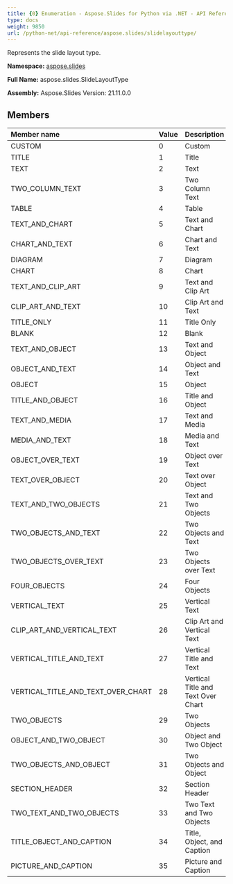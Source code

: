 ```yaml
---
title: {0} Enumeration - Aspose.Slides for Python via .NET - API Reference
type: docs
weight: 9850
url: /python-net/api-reference/aspose.slides/slidelayouttype/
---
```


Represents the slide layout type.

**Namespace:** [aspose.slides](/python-net/api-reference/aspose.slides/)

**Full Name:** aspose.slides.SlideLayoutType

**Assembly:**  Aspose.Slides Version: 21.11.0.0

## **Members**
|**Member name**|**Value**|**Description**|
| :- | :- | :- |
|CUSTOM|0|Custom|
|TITLE|1|Title|
|TEXT|2|Text|
|TWO_COLUMN_TEXT|3|Two Column Text|
|TABLE|4|Table|
|TEXT_AND_CHART|5|Text and Chart|
|CHART_AND_TEXT|6|Chart and Text|
|DIAGRAM|7|Diagram|
|CHART|8|Chart|
|TEXT_AND_CLIP_ART|9|Text and Clip Art|
|CLIP_ART_AND_TEXT|10|Clip Art and Text|
|TITLE_ONLY|11|Title Only|
|BLANK|12|Blank|
|TEXT_AND_OBJECT|13|Text and Object|
|OBJECT_AND_TEXT|14|Object and Text|
|OBJECT|15|Object|
|TITLE_AND_OBJECT|16|Title and Object|
|TEXT_AND_MEDIA|17|Text and Media|
|MEDIA_AND_TEXT|18|Media and Text|
|OBJECT_OVER_TEXT|19|Object over Text|
|TEXT_OVER_OBJECT|20|Text over Object|
|TEXT_AND_TWO_OBJECTS|21|Text and Two Objects|
|TWO_OBJECTS_AND_TEXT|22|Two Objects and Text|
|TWO_OBJECTS_OVER_TEXT|23|Two Objects over Text|
|FOUR_OBJECTS|24|Four Objects|
|VERTICAL_TEXT|25|Vertical Text|
|CLIP_ART_AND_VERTICAL_TEXT|26|Clip Art and Vertical Text|
|VERTICAL_TITLE_AND_TEXT|27|Vertical Title and Text|
|VERTICAL_TITLE_AND_TEXT_OVER_CHART|28|Vertical Title and Text Over Chart|
|TWO_OBJECTS|29|Two Objects|
|OBJECT_AND_TWO_OBJECT|30|Object and Two Object|
|TWO_OBJECTS_AND_OBJECT|31|Two Objects and Object|
|SECTION_HEADER|32|Section Header|
|TWO_TEXT_AND_TWO_OBJECTS|33|Two Text and Two Objects|
|TITLE_OBJECT_AND_CAPTION|34|Title, Object, and Caption|
|PICTURE_AND_CAPTION|35|Picture and Caption|
